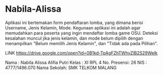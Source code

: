 # Nabila-Alissa

Aplikasi ini bertemakan form pendaftaran lomba, yang dimana berisi Username, Jenis Kelamin, Mode. Kegunaan aplikasi ini adalah agar memudahkan para peserta yang ingin mendaftar lomba game OSU. Deteksi kesalahan muncul jika jenis kelamin, dan mode belum dipilih dengan menampilkan "Belum memilih Jenis Kelamin", dan "Tidak ada pada Pilihan".

LINK https://drive.google.com/open?id=0B1kd-TpAgFZhTWhyZlB2S29Welk


Nama        : Nabila Alissa Alifia Putri
Kelas       : XI RPL 4
No. Presensi: 26
NIS         : 4777/1496.070
Nama Sekolah: SMK TELKOM MALANG

